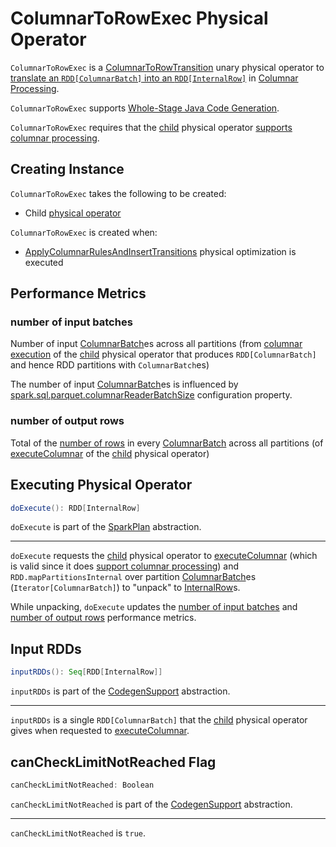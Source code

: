 # ColumnarToRowExec Physical Operator

`ColumnarToRowExec` is a [ColumnarToRowTransition](ColumnarToRowTransition.md) unary physical operator to [translate an `RDD[ColumnarBatch]` into an `RDD[InternalRow]`](#doExecute) in [Columnar Processing](../columnar-execution/index.md).

`ColumnarToRowExec` supports [Whole-Stage Java Code Generation](CodegenSupport.md).

`ColumnarToRowExec` requires that the [child](#child) physical operator [supports columnar processing](SparkPlan.md#supportsColumnar).

## Creating Instance

`ColumnarToRowExec` takes the following to be created:

* <span id="child"> Child [physical operator](SparkPlan.md)

`ColumnarToRowExec` is created when:

* [ApplyColumnarRulesAndInsertTransitions](../physical-optimizations/ApplyColumnarRulesAndInsertTransitions.md) physical optimization is executed

## <span id="metrics"> Performance Metrics

### <span id="numInputBatches"> number of input batches

Number of input [ColumnarBatch](../ColumnarBatch.md)es across all partitions (from [columnar execution](SparkPlan.md#executeColumnar) of the [child](#child) physical operator that produces `RDD[ColumnarBatch]` and hence RDD partitions with `ColumnarBatch`es)

The number of input [ColumnarBatch](../ColumnarBatch.md)es is influenced by [spark.sql.parquet.columnarReaderBatchSize](../configuration-properties.md#spark.sql.parquet.columnarReaderBatchSize) configuration property.

### <span id="numOutputRows"> number of output rows

Total of the [number of rows](../ColumnarBatch.md#numRows) in every [ColumnarBatch](../ColumnarBatch.md) across all partitions (of [executeColumnar](SparkPlan.md#executeColumnar) of the [child](#child) physical operator)

## <span id="doExecute"> Executing Physical Operator

```scala
doExecute(): RDD[InternalRow]
```

`doExecute` is part of the [SparkPlan](SparkPlan.md#doExecute) abstraction.

---

`doExecute` requests the [child](#child) physical operator to [executeColumnar](SparkPlan.md#executeColumnar) (which is valid since it does [support columnar processing](SparkPlan.md#supportsColumnar)) and `RDD.mapPartitionsInternal` over partition [ColumnarBatch](../ColumnarBatch.md)es (`Iterator[ColumnarBatch]`) to "unpack" to [InternalRow](../InternalRow.md)s.

While unpacking, `doExecute` updates the [number of input batches](#numInputBatches) and [number of output rows](#numOutputRows) performance metrics.

## <span id="inputRDDs"> Input RDDs

```scala
inputRDDs(): Seq[RDD[InternalRow]]
```

`inputRDDs` is part of the [CodegenSupport](CodegenSupport.md#inputRDDs) abstraction.

---

`inputRDDs` is a single `RDD[ColumnarBatch]` that the [child](#child) physical operator gives when requested to [executeColumnar](SparkPlan.md#executeColumnar).

## <span id="canCheckLimitNotReached"> canCheckLimitNotReached Flag

```scala
canCheckLimitNotReached: Boolean
```

`canCheckLimitNotReached` is part of the [CodegenSupport](CodegenSupport.md#canCheckLimitNotReached) abstraction.

---

`canCheckLimitNotReached` is `true`.
